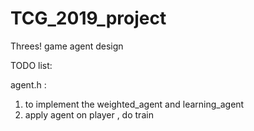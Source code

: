 # TCG_2019_project
Threes! game agent design
  
TODO list:  

agent.h :  

1. to implement the weighted_agent and learning_agent
2. apply agent on player , do train
